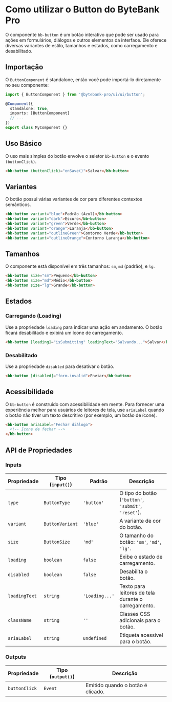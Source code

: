 # Como utilizar o Button do ByteBank Pro

O componente `bb-button` é um botão interativo que pode ser usado para ações em formulários, diálogos e outros elementos da interface. Ele oferece diversas variantes de estilo, tamanhos e estados, como carregamento e desabilitado.

## Importação

O `ButtonComponent` é standalone, então você pode importá-lo diretamente no seu componente:

```typescript
import { ButtonComponent } from '@bytebank-pro/ui/ui/button';

@Component({
  standalone: true,
  imports: [ButtonComponent]
  // ...
})
export class MyComponent {}
```

## Uso Básico

O uso mais simples do botão envolve o seletor `bb-button` e o evento `(buttonClick)`.

```html
<bb-button (buttonClick)="onSave()">Salvar</bb-button>
```

## Variantes

O botão possui várias variantes de cor para diferentes contextos semânticos.

```html
<bb-button variant="blue">Padrão (Azul)</bb-button>
<bb-button variant="dark">Escuro</bb-button>
<bb-button variant="green">Verde</bb-button>
<bb-button variant="orange">Laranja</bb-button>
<bb-button variant="outlineGreen">Contorno Verde</bb-button>
<bb-button variant="outlineOrange">Contorno Laranja</bb-button>
```

## Tamanhos

O componente está disponível em três tamanhos: `sm`, `md` (padrão), e `lg`.

```html
<bb-button size="sm">Pequeno</bb-button>
<bb-button size="md">Médio</bb-button>
<bb-button size="lg">Grande</bb-button>
```

## Estados

### Carregando (Loading)

Use a propriedade `loading` para indicar uma ação em andamento. O botão ficará desabilitado e exibirá um ícone de carregamento.

```html
<bb-button [loading]="isSubmitting" loadingText="Salvando...">Salvar</bb-button>
```

### Desabilitado

Use a propriedade `disabled` para desativar o botão.

```html
<bb-button [disabled]="form.invalid">Enviar</bb-button>
```

## Acessibilidade

O `bb-button` é construído com acessibilidade em mente. Para fornecer uma experiência melhor para usuários de leitores de tela, use `ariaLabel` quando o botão não tiver um texto descritivo (por exemplo, um botão de ícone).

```html
<bb-button ariaLabel="Fechar diálogo">
  <!-- Ícone de fechar -->
</bb-button>
```

## API de Propriedades

### Inputs

| Propriedade   | Tipo (`input()`) | Padrão         | Descrição                                            |
| ------------- | ---------------- | -------------- | ---------------------------------------------------- |
| `type`        | `ButtonType`     | `'button'`     | O tipo do botão (`'button'`, `'submit'`, `'reset'`). |
| `variant`     | `ButtonVariant`  | `'blue'`       | A variante de cor do botão.                          |
| `size`        | `ButtonSize`     | `'md'`         | O tamanho do botão: `'sm'`, `'md'`, `'lg'`.          |
| `loading`     | `boolean`        | `false`        | Exibe o estado de carregamento.                      |
| `disabled`    | `boolean`        | `false`        | Desabilita o botão.                                  |
| `loadingText` | `string`         | `'Loading...'` | Texto para leitores de tela durante o carregamento.  |
| `className`   | `string`         | `''`           | Classes CSS adicionais para o botão.                 |
| `ariaLabel`   | `string`         | `undefined`    | Etiqueta acessível para o botão.                     |

### Outputs

| Propriedade   | Tipo (`output()`) | Descrição                         |
| ------------- | ----------------- | --------------------------------- |
| `buttonClick` | `Event`           | Emitido quando o botão é clicado. |
